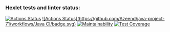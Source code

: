 ### Hexlet tests and linter status:
[![Actions Status](https://github.com/Azeend/java-project-71/workflows/hexlet-check/badge.svg)](https://github.com/Azeend/java-project-71/actions)
[![Actions Status](https://github.com/Azeend/java-project-71/workflows/Java CI/badge.svg)](https://github.com/Azeend/java-project-71/actions)
[![Maintainability](https://api.codeclimate.com/v1/badges/e1bd0ed0c27ac38d77fc/maintainability)](https://codeclimate.com/github/Azeend/java-project-71/maintainability)
[![Test Coverage](https://api.codeclimate.com/v1/badges/e1bd0ed0c27ac38d77fc/test_coverage)](https://codeclimate.com/github/Azeend/java-project-71/test_coverage)
